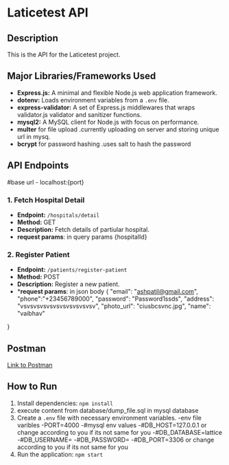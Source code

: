 # Laticetest API

## Description
This is the API for the Laticetest project.

## Major Libraries/Frameworks Used
- **Express.js:** A minimal and flexible Node.js web application framework.
- **dotenv:** Loads environment variables from a `.env` file.
- **express-validator:** A set of Express.js middlewares that wraps validator.js validator and sanitizer functions.
- **mysql2:** A MySQL client for Node.js with focus on performance.
- **multer** for file upload .currently uploading on server and storing unique url in mysq.
- **bcrypt** for password hashing .uses salt to hash the password

## API Endpoints
#base url - localhost:{port}
### 1. Fetch Hospital Detail
- **Endpoint:** `/hospitals/detail`
- **Method:** GET
- **Description:** Fetch details of partiular hospital.
- **request params**: in query params {hospitalId}


### 2. Register Patient
- **Endpoint:** `/patients/register-patient`
- **Method:** POST
- **Description:** Register a new patient.
- ***request params**: in json body {
    "email": "ashpatil@gmail.com",
    "phone":"+23456789000",
    "password": "Password1ssds",
    "address": "vsvsvsvsvsvsvsvsvsvsvsv",
    "photo_url": "ciusbcsvnc.jpg",
    "name": "vaibhav"

}

## Postman
[Link to Postman](<[https://api.postman.com/collections/26007384-8e69e2be-a9f2-405d-84d9-3eff126ab302?access_key=PMAT-01HMC4QKNYB1BA16HB0XE15S3J](https://api.postman.com/collections/26007384-8e69e2be-a9f2-405d-84d9-3eff126ab302?access_key=PMAT-01HMC4QKNYB1BA16HB0XE15S3J)>)

## How to Run
1. Install dependencies: `npm install`
2. execute content from database/dump_file.sql in mysql database 
3. Create a `.env` file with necessary environment variables.
 -env file varibles 
 -PORT=4000
 -#mysql env values
 -#DB_HOST=127.0.0.1 or change according to you if its not same for you
 -#DB_DATABASE=lattice
 -#DB_USERNAME=
 -#DB_PASSWORD=
 -#DB_PORT=3306 or change according to you if its not same for you
4. Run the application: `npm start`

